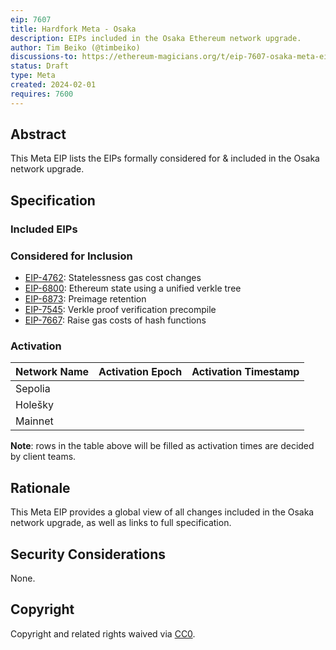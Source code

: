 ```yaml
---
eip: 7607
title: Hardfork Meta - Osaka
description: EIPs included in the Osaka Ethereum network upgrade.
author: Tim Beiko (@timbeiko)
discussions-to: https://ethereum-magicians.org/t/eip-7607-osaka-meta-eip/18439
status: Draft
type: Meta
created: 2024-02-01
requires: 7600
---
```


## Abstract

This Meta EIP lists the EIPs formally considered for & included in the Osaka network upgrade. 

## Specification

### Included EIPs 

### Considered for Inclusion

* [EIP-4762](./eip-4762.md): Statelessness gas cost changes
* [EIP-6800](./eip-6800.md): Ethereum state using a unified verkle tree
* [EIP-6873](./eip-6873.md): Preimage retention
* [EIP-7545](./eip-7545.md): Verkle proof verification precompile
* [EIP-7667](./eip-7667.md): Raise gas costs of hash functions

### Activation 

| Network Name     | Activation Epoch | Activation Timestamp |
|------------------|------------------|----------------------|
| Sepolia          |                  |                      |
| Holešky          |                  |                      |
| Mainnet          |                  |                      |

**Note**: rows in the table above will be filled as activation times are decided by client teams. 

## Rationale

This Meta EIP provides a global view of all changes included in the Osaka network upgrade, as well as links to full specification. 

## Security Considerations

None.

## Copyright

Copyright and related rights waived via [CC0](../LICENSE.md).
